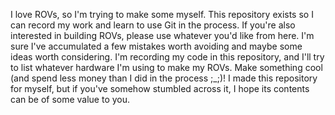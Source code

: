 I love ROVs, so I'm trying to make some myself. This repository exists so I can record my work and learn to use Git in the process.
If you're also interested in building ROVs, please use whatever you'd like from here. I'm sure I've accumulated a few mistakes worth avoiding and maybe some ideas worth considering.
I'm recording my code in this repository, and I'll try to list whatever hardware I'm using to make my ROVs.
Make something cool (and spend less money than I did in the process ;_;)!
I made this repository for myself, but if you've somehow stumbled across it, I hope its contents can be of some value to you.
